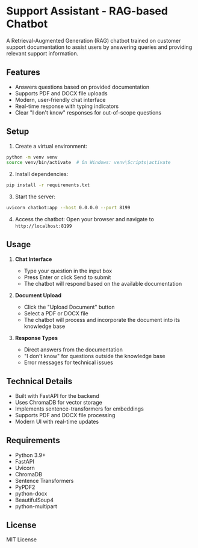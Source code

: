 # Support Assistant - RAG-based Chatbot

A Retrieval-Augmented Generation (RAG) chatbot trained on customer support documentation to assist users by answering queries and providing relevant support information.

## Features

- Answers questions based on provided documentation
- Supports PDF and DOCX file uploads
- Modern, user-friendly chat interface
- Real-time response with typing indicators
- Clear "I don't know" responses for out-of-scope questions

## Setup

1. Create a virtual environment:
```bash
python -m venv venv
source venv/bin/activate  # On Windows: venv\Scripts\activate
```

2. Install dependencies:
```bash
pip install -r requirements.txt
```

3. Start the server:
```bash
uvicorn chatbot:app --host 0.0.0.0 --port 8199
```

4. Access the chatbot:
Open your browser and navigate to `http://localhost:8199`

## Usage

1. **Chat Interface**
   - Type your question in the input box
   - Press Enter or click Send to submit
   - The chatbot will respond based on the available documentation

2. **Document Upload**
   - Click the "Upload Document" button
   - Select a PDF or DOCX file
   - The chatbot will process and incorporate the document into its knowledge base

3. **Response Types**
   - Direct answers from the documentation
   - "I don't know" for questions outside the knowledge base
   - Error messages for technical issues

## Technical Details

- Built with FastAPI for the backend
- Uses ChromaDB for vector storage
- Implements sentence-transformers for embeddings
- Supports PDF and DOCX file processing
- Modern UI with real-time updates

## Requirements

- Python 3.9+
- FastAPI
- Uvicorn
- ChromaDB
- Sentence Transformers
- PyPDF2
- python-docx
- BeautifulSoup4
- python-multipart

## License

MIT License 